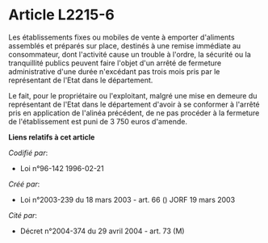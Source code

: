 # Article L2215-6

Les établissements fixes ou mobiles de vente à emporter d'aliments assemblés et préparés sur place, destinés à une remise
immédiate au consommateur, dont l'activité cause un trouble à l'ordre, la sécurité ou la tranquillité publics peuvent faire
l'objet d'un arrêté de fermeture administrative d'une durée n'excédant pas trois mois pris par le représentant de l'Etat dans
le département.

Le fait, pour le propriétaire ou l'exploitant, malgré une mise en demeure du représentant de l'Etat dans le département
d'avoir à se conformer à l'arrêté pris en application de l'alinéa précédent, de ne pas procéder à la fermeture de
l'établissement est puni de 3 750 euros d'amende.

**Liens relatifs à cet article**

_Codifié par_:

  - Loi n°96-142 1996-02-21

_Créé par_:

  - Loi n°2003-239 du 18 mars 2003 - art. 66 () JORF 19 mars 2003

_Cité par_:

  - Décret n°2004-374 du 29 avril 2004 - art. 73 (M)
